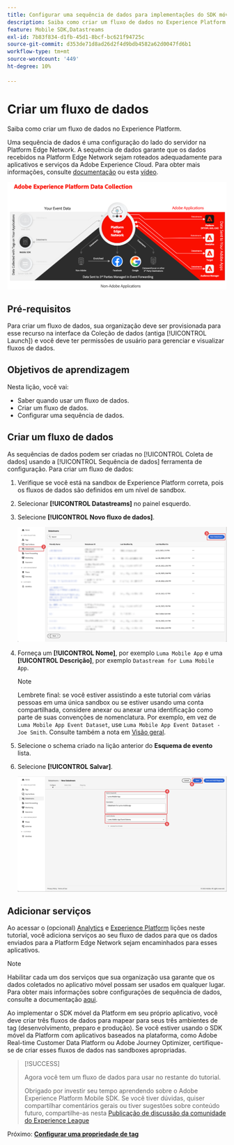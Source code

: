 ```yaml
---
title: Configurar uma sequência de dados para implementações do SDK móvel da Platform
description: Saiba como criar um fluxo de dados no Experience Platform.
feature: Mobile SDK,Datastreams
exl-id: 7b83f834-d1fb-45d1-8bcf-bc621f94725c
source-git-commit: d353de71d8ad26d2f4d9bdb4582a62d0047fd6b1
workflow-type: tm+mt
source-wordcount: '449'
ht-degree: 10%

---
```


# Criar um fluxo de dados

Saiba como criar um fluxo de dados no Experience Platform.

Uma sequência de dados é uma configuração do lado do servidor na Platform Edge Network. A sequência de dados garante que os dados recebidos na Platform Edge Network sejam roteados adequadamente para aplicativos e serviços da Adobe Experience Cloud. Para obter mais informações, consulte [documentação](https://experienceleague.adobe.com/docs/experience-platform/datastreams/overview.html?lang=pt-BR) ou esta [vídeo](https://experienceleague.adobe.com/docs/platform-learn/data-collection/edge-network/configure-datastreams.html?lang=pt-BR).

![Arquitetura](assets/architecture.png)

## Pré-requisitos

Para criar um fluxo de dados, sua organização deve ser provisionada para esse recurso na interface da Coleção de dados (antiga [!UICONTROL Launch]) e você deve ter permissões de usuário para gerenciar e visualizar fluxos de dados.

## Objetivos de aprendizagem

Nesta lição, você vai:

* Saber quando usar um fluxo de dados.
* Criar um fluxo de dados.
* Configurar uma sequência de dados.

## Criar um fluxo de dados

As sequências de dados podem ser criadas no [!UICONTROL Coleta de dados] usando a [!UICONTROL Sequência de dados] ferramenta de configuração. Para criar um fluxo de dados:

1. Verifique se você está na sandbox de Experience Platform correta, pois os fluxos de dados são definidos em um nível de sandbox.
1. Selecionar **[!UICONTROL Datastreams]** no painel esquerdo.
1. Selecione **[!UICONTROL Novo fluxo de dados]**.

   ![início: datastreams](assets/datastream-new.png)

1. Forneça um **[!UICONTROL Nome]**, por exemplo `Luma Mobile App` e uma **[!UICONTROL Descrição]**, por exemplo `Datastream for Luma Mobile App`.

   >[!NOTE]
   >
   >Lembrete final: se você estiver assistindo a este tutorial com várias pessoas em uma única sandbox ou se estiver usando uma conta compartilhada, considere anexar ou anexar uma identificação como parte de suas convenções de nomenclatura. Por exemplo, em vez de `Luma Mobile App Event Dataset`, use `Luma Mobile App Event Dataset - Joe Smith`. Consulte também a nota em [Visão geral](overview.md).

1. Selecione o schema criado na lição anterior do **Esquema de evento** lista.
1. Selecione **[!UICONTROL Salvar]**.

   ![novos fluxos de dados](assets/datastream-name.png)


## Adicionar serviços

Ao acessar o (opcional) [Analytics](analytics.md) e [Experience Platform](platform.md) lições neste tutorial, você adiciona serviços ao seu fluxo de dados para que os dados enviados para a Platform Edge Network sejam encaminhados para esses aplicativos.

<!--

### Adobe Analytics

1. Select **[!UICONTROL Add Service]**.

1. Add **[!UICONTROL Adobe Analytics]** from the [!UICONTROL Service] list, 

1. Enter the name of the report site that you want to use in **[!UICONTROL Report Suite ID]**.

1. Enable the service by switching **[!UICONTROL Enabled]** on.

1. Select **[!UICONTROL Save]**.

   ![Add Adobe Analytics as datastream service](assets/datastream-service-aa.png)


### Adobe Experience Platform

You might also want to enable the Adobe Experience Platform service. 

>[!IMPORTANT]
>
>You can only enable the Adobe Experience Platform service when having created an event dataset. If you don't already have an event dataset created, follow the instructions [here](platform.md).

1. Click ![Add](https://spectrum.adobe.com/static/icons/workflow_18/Smock_AddCircle_18_N.svg) **[!UICONTROL Add Service]** to add another service.

1. Select **[!UICONTROL Adobe Experience Platform]** from the [!UICONTROL Service] list.

1. Enable the service by switching **[!UICONTROL Enabled]** on.

1. Select the **[!UICONTROL Event Dataset]** that you created as part of the [Create a dataset](platform.md#create-a-dataset) instructions, for example **Luma Mobile App Event Dataset**

1. Select **[!UICONTROL Save]**.

   ![Add Adobe Experience Platform as a datastream service](assets/datastream-service-aep.png)
1. The final configuration should look something like this.
   
   ![datastream settings](assets/datastream-settings.png)

-->


>[!NOTE]
>
>Habilitar cada um dos serviços que sua organização usa garante que os dados coletados no aplicativo móvel possam ser usados em qualquer lugar. Para obter mais informações sobre configurações de sequência de dados, consulte a documentação [aqui](https://experienceleague.adobe.com/docs/experience-platform/datastreams/overview.html?lang=pt-BR).

Ao implementar o SDK móvel da Platform em seu próprio aplicativo, você deve criar três fluxos de dados para mapear para seus três ambientes de tag (desenvolvimento, preparo e produção). Se você estiver usando o SDK móvel da Platform com aplicativos baseados na plataforma, como Adobe Real-time Customer Data Platform ou Adobe Journey Optimizer, certifique-se de criar esses fluxos de dados nas sandboxes apropriadas.

>[!SUCCESS]
>
>Agora você tem um fluxo de dados para usar no restante do tutorial.
>
>Obrigado por investir seu tempo aprendendo sobre o Adobe Experience Platform Mobile SDK. Se você tiver dúvidas, quiser compartilhar comentários gerais ou tiver sugestões sobre conteúdo futuro, compartilhe-as nesta [Publicação de discussão da comunidade do Experience League](https://experienceleaguecommunities.adobe.com/t5/adobe-experience-platform-data/tutorial-discussion-implement-adobe-experience-cloud-in-mobile/td-p/443796)

Próximo: **[Configurar uma propriedade de tag](configure-tags.md)**
